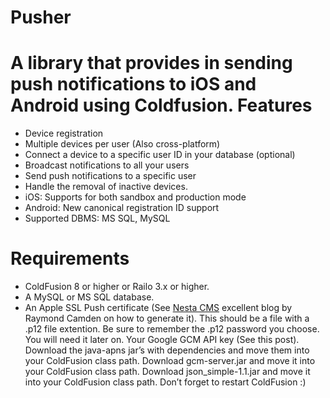 Pusher
======

A library that provides in sending push notifications to iOS and Android using Coldfusion.
Features
=========

+ Device registration
+ Multiple devices per user (Also cross-platform)
+ Connect a device to a specific user ID in your database (optional)
+ Broadcast notifications to all your users
+ Send push notifications to a specific user
+ Handle the removal of inactive devices.
+ iOS: Supports for both sandbox and production mode
+ Android: New canonical registration ID support
+ Supported DBMS: MS SQL, MySQL

Requirements
=========

+ ColdFusion 8 or higher or Railo 3.x or higher.
+ A MySQL or MS SQL database.
+ An Apple SSL Push certificate (See [Nesta CMS](http://effectif.com/nesta "this") excellent blog by Raymond Camden on how to generate it). This should be a file with a .p12 file extention. Be sure to remember the .p12 password you choose. You will need it later on.
Your Google GCM API key (See this post).
Download the java-apns jar’s with dependencies and move them into your ColdFusion class path.
Download gcm-server.jar and move it into your ColdFusion class path.
Download json_simple-1.1.jar and move it into your ColdFusion class path.
Don’t forget to restart ColdFusion :)



